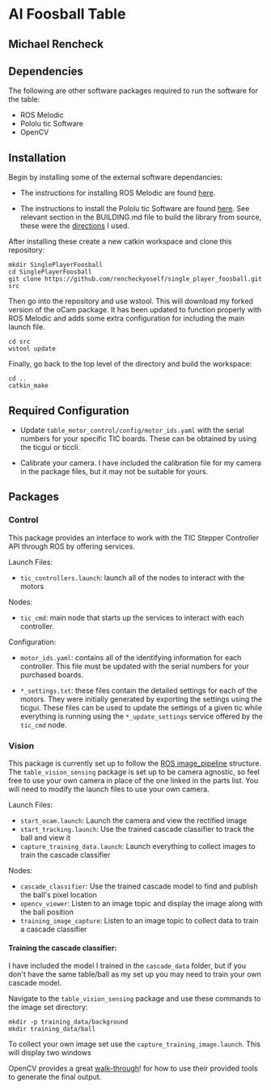 # AI Foosball Table

## Michael Rencheck

## Dependencies
The following are other software packages required to run the software for the table:
  - ROS Melodic
  - Pololu tic Software
  - OpenCV

## Installation

Begin by installing some of the external software dependancies:
  - The instructions for installing ROS Melodic are found [here](http://wiki.ros.org/melodic/Installation/Ubuntu).

  - The instructions to install the Pololu tic Software are found [here](https://github.com/pololu/pololu-tic-software). See relevant section in the BUILDING.md file to build the library from source, these were the [directions](https://github.com/pololu/pololu-tic-software/blob/master/BUILDING.md#building-from-source-on-linux-for-linux) I used.

After installing these create a new catkin workspace and clone this repository:

```
mkdir SinglePlayerFoosball
cd SinglePlayerFoosball
git clone https://github.com/rencheckyoself/single_player_foosball.git src
```

Then go into the repository and use wstool. This will download my forked version of the oCam package. It has been updated to function properly with ROS Melodic and adds some extra configuration for including the main launch file.
```
cd src
wstool update
```

Finally, go back to the top level of the directory and build the workspace:
```
cd ..
catkin_make
```

## Required Configuration

- Update `table_motor_control/config/motor_ids.yaml` with the serial numbers for your specific TIC boards. These can be obtained by using the ticgui or ticcli.

- Calibrate your camera. I have included the calibration file for my camera in the package files, but it may not be suitable for yours.

## Packages

### Control
This package provides an interface to work with the TIC Stepper Controller API through ROS by offering services.

Launch Files:
- `tic_controllers.launch`: launch all of the nodes to interact with the motors

Nodes:
 - `tic_cmd`: main node that starts up the services to interact with each controller.

Configuration:
- `motor_ids.yaml`: contains all of the identifying information for each controller. This file must be updated with the serial numbers for your purchased boards.

- `*_settings.txt`: these files contain the detailed settings for each of the motors. They were initially generated by exporting the settings using the ticgui. These files can be used to update the settings of a given tic while everything is running using the `*_update_settings` service offered by the `tic_cmd` node.

### Vision
This package is currently set up to follow the [ROS image_pipeline](http://wiki.ros.org/image_pipeline) structure. The `table_vision_sensing` package is set up to be camera agnostic, so feel free to use your own camera in place of the one linked in the parts list. You will need to modify the launch files to use your own camera.

Launch Files:
- `start_ocam.launch`: Launch the camera and view the rectified image
- `start_tracking.launch`: Use the trained cascade classifier to track the ball and view it
- `capture_training_data.launch`: Launch everything to collect images to train the cascade classifier

Nodes:
 - `cascade_classifier`: Use the trained cascade model to find and publish the ball's pixel location
 - `opencv_viewer`: Listen to an image topic and display the image along with the ball position
 - `training_image_capture`: Listen to an image topic to collect data to train a cascade classifier

#### Training the cascade classifier:
I have included the model I trained in the `cascade_data` folder, but if you don't have the same table/ball as my set up you may need to train your own cascade model.

Navigate to the `table_vision_sensing` package and use these commands to the image set directory:
```
mkdir -p training_data/background
mkdir training_data/ball
```

To collect your own image set use the `capture_training_image.launch`. This will display two windows

OpenCV provides a great [walk-through](https://docs.opencv.org/3.4/dc/d88/tutorial_traincascade.html)! for how to use their provided tools to generate the final output.
